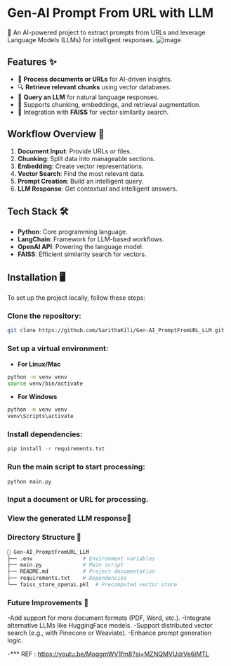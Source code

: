 # Gen-AI Prompt From URL with LLM
🚀 An AI-powered project to extract prompts from URLs and leverage Language Models (LLMs) for intelligent responses.
![image](https://github.com/user-attachments/assets/e07f945e-acc3-4a41-a8cc-c7fe8564d179)

## Features ✨
- 📄 **Process documents or URLs** for AI-driven insights.
- 🔍 **Retrieve relevant chunks** using vector databases.
- 🤖 **Query an LLM** for natural language responses.
- 🧩 Supports chunking, embeddings, and retrieval augmentation.
- 💾 Integration with **FAISS** for vector similarity search.

## Workflow Overview 🔗
1. **Document Input**: Provide URLs or files.
2. **Chunking**: Split data into manageable sections.
3. **Embedding**: Create vector representations.
4. **Vector Search**: Find the most relevant data.
5. **Prompt Creation**: Build an intelligent query.
6. **LLM Response**: Get contextual and intelligent answers.

## Tech Stack 🛠️
- **Python**: Core programming language.
- **LangChain**: Framework for LLM-based workflows.
- **OpenAI API**: Powering the language model.
- **FAISS**: Efficient similarity search for vectors.

## Installation 🖥️
To set up the project locally, follow these steps:

### Clone the repository:
```bash
git clone https://github.com/SarithaKili/Gen-AI_PromptFromURL_LLM.git
```

### Set up a virtual environment:
- **For Linux/Mac**
```bash
python -m venv venv
source venv/bin/activate
```
  
- **For Windows**
```bash
python -m venv venv
venv\Scripts\activate
```
### Install dependencies:
```bash
pip install -r requirements.txt
```

### Run the main script to start processing:
```bash
python main.py
```

### Input a document or URL for processing.
### View the generated LLM response🌟

### Directory Structure 📂
```bash
📂 Gen-AI_PromptFromURL_LLM
├── .env                # Environment variables
├── main.py             # Main script
├── README.md           # Project documentation
├── requirements.txt    # Dependencies
└── faiss_store_openai.pkl  # Precomputed vector store
```

### Future Improvements 🌟
-Add support for more document formats (PDF, Word, etc.).
-Integrate alternative LLMs like HuggingFace models.
-Support distributed vector search (e.g., with Pinecone or Weaviate).
-Enhance prompt generation logic.

-*** REF : https://youtu.be/MoqgmWV1fm8?si=MZNQMVUdrVe6jMTL

